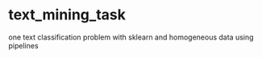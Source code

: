 # text_mining_task
one text classification problem with sklearn and homogeneous data using pipelines
